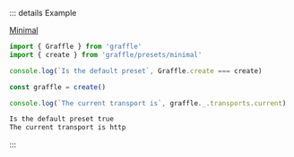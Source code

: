 ::: details Example

<div class="ExampleSnippet">
<a href="../../examples/preset/minimal">Minimal</a>

<!-- dprint-ignore-start -->
```ts twoslash
import { Graffle } from 'graffle'
import { create } from 'graffle/presets/minimal'

console.log(`Is the default preset`, Graffle.create === create)

const graffle = create()

console.log(`The current transport is`, graffle._.transports.current)
```
<!-- dprint-ignore-end -->

<!-- dprint-ignore-start -->
```txt
Is the default preset true
The current transport is http
```
<!-- dprint-ignore-end -->

</div>
:::
